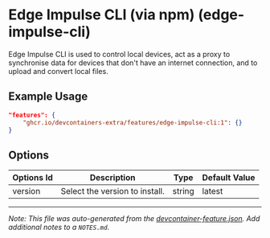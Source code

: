 
# Edge Impulse CLI (via npm) (edge-impulse-cli)

Edge Impulse CLI is used to control local devices, act as a proxy to synchronise data for devices that don't have an internet connection, and to upload and convert local files.

## Example Usage

```json
"features": {
    "ghcr.io/devcontainers-extra/features/edge-impulse-cli:1": {}
}
```

## Options

| Options Id | Description | Type | Default Value |
|-----|-----|-----|-----|
| version | Select the version to install. | string | latest |



---

_Note: This file was auto-generated from the [devcontainer-feature.json](devcontainer-feature.json).  Add additional notes to a `NOTES.md`._
